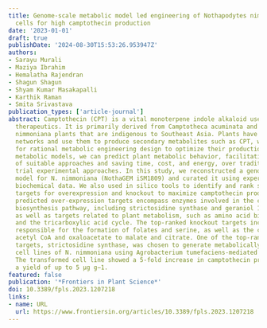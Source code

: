 ```yaml
---
title: Genome-scale metabolic model led engineering of Nothapodytes nimmoniana plant
  cells for high camptothecin production
date: '2023-01-01'
draft: true
publishDate: '2024-08-30T15:53:26.953947Z'
authors:
- Sarayu Murali
- Maziya Ibrahim
- Hemalatha Rajendran
- Shagun Shagun
- Shyam Kumar Masakapalli
- Karthik Raman
- Smita Srivastava
publication_types: ['article-journal']
abstract: Camptothecin (CPT) is a vital monoterpene indole alkaloid used in anti-cancer
  therapeutics. It is primarily derived from Camptotheca acuminata and Nothapodytes
  nimmoniana plants that are indigenous to Southeast Asia. Plants have intricate metabolic
  networks and use them to produce secondary metabolites such as CPT, which is a prerequisite
  for rational metabolic engineering design to optimize their production. By reconstructing
  metabolic models, we can predict plant metabolic behavior, facilitating the selection
  of suitable approaches and saving time, cost, and energy, over traditional hit and
  trial experimental approaches. In this study, we reconstructed a genome-scale metabolic
  model for N. nimmoniana (NothaGEM iSM1809) and curated it using experimentally obtained
  biochemical data. We also used in silico tools to identify and rank suitable enzyme
  targets for overexpression and knockout to maximize camptothecin production. The
  predicted over-expression targets encompass enzymes involved in the camptothecin
  biosynthesis pathway, including strictosidine synthase and geraniol 10-hydroxylase,
  as well as targets related to plant metabolism, such as amino acid biosynthesis
  and the tricarboxylic acid cycle. The top-ranked knockout targets included reactions
  responsible for the formation of folates and serine, as well as the conversion of
  acetyl CoA and oxaloacetate to malate and citrate. One of the top-ranked overexpression
  targets, strictosidine synthase, was chosen to generate metabolically engineered
  cell lines of N. nimmoniana using Agrobacterium tumefaciens-mediated transformation.
  The transformed cell line showed a 5-fold increase in camptothecin production, with
  a yield of up to 5 µg g−1.
featured: false
publication: '*Frontiers in Plant Science*'
doi: 10.3389/fpls.2023.1207218
links:
- name: URL
  url: https://www.frontiersin.org/articles/10.3389/fpls.2023.1207218
---
```


